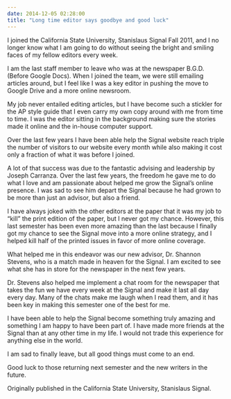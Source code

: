 ```yaml
---
date: 2014-12-05 02:28:00
title: "Long time editor says goodbye and good luck"
---
```


I joined the California State University, Stanislaus Signal Fall 2011, and I no longer know what I am going to do without seeing the bright and smiling faces of my fellow editors every week.

<!--more-->

I am the last staff member to leave who was at the newspaper B.G.D. (Before Google Docs). When I joined the team, we were still emailing articles around, but I feel like I was a key editor in pushing the move to Google Drive and a more online newsroom.

My job never entailed editing articles, but I have become such a stickler for the AP style guide that I even carry my own copy around with me from time to time. I was the editor sitting in the background making sure the stories made it online and the in-house computer support.

Over the last few years I have been able help the Signal website reach triple the number of visitors to our website every month while also making it cost only a fraction of what it was before I joined.

A lot of that success was due to the fantastic advising and leadership by Joseph Carranza. Over the last few years, the freedom he gave me to do what I love and am passionate about helped me grow the Signal’s online presence. I was sad to see him depart the Signal because he had grown to be more than just an advisor, but also a friend.

I have always joked with the other editors at the paper that it was my job to “kill” the print edition of the paper, but I never got my chance. However, this last semester has been even more amazing than the last because I finally got my chance to see the Signal move into a more online strategy, and I helped kill half of the printed issues in favor of more online coverage.

What helped me in this endeavor was our new advisor, Dr. Shannon Stevens, who is a match made in heaven for the Signal. I am excited to see what she has in store for the newspaper in the next few years.

Dr. Stevens also helped me implement a chat room for the newspaper that takes the fun we have every week at the Signal and make it last all day every day. Many of the chats make me laugh when I read them, and it has been key in making this semester one of the best for me.

I have been able to help the Signal become something truly amazing and something I am happy to have been part of. I have made more friends at the Signal than at any other time in my life. I would not trade this experience for anything else in the world.

I am sad to finally leave, but all good things must come to an end.

Good luck to those returning next semester and the new writers in the future.

Originally published in the California State University, Stanislaus Signal.
